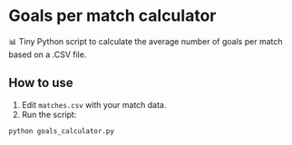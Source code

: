 # Goals per match calculator

📊 Tiny Python script to calculate the average number of goals per match based on a .CSV file.

## How to use

1. Edit `matches.csv` with your match data.
2. Run the script:

```bash
python goals_calculator.py